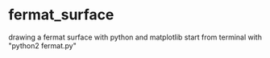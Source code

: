 # fermat_surface
drawing a fermat surface with python and matplotlib
start from terminal with "python2 fermat.py"
